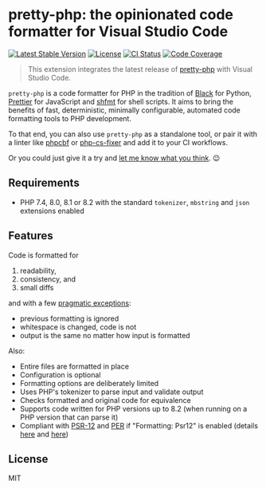# pretty-php: the opinionated code formatter for Visual Studio Code

<p>
  <a href="https://packagist.org/packages/lkrms/pretty-php"><img src="https://poser.pugx.org/lkrms/pretty-php/v" alt="Latest Stable Version" /></a>
  <a href="https://packagist.org/packages/lkrms/pretty-php"><img src="https://poser.pugx.org/lkrms/pretty-php/license" alt="License" /></a>
  <a href="https://github.com/lkrms/pretty-php/actions"><img src="https://github.com/lkrms/pretty-php/actions/workflows/ci.yml/badge.svg" alt="CI Status" /></a>
  <a href="https://codecov.io/gh/lkrms/pretty-php"><img src="https://codecov.io/gh/lkrms/pretty-php/graph/badge.svg?token=W0KVZU718K" alt="Code Coverage" /></a>
</p>

> This extension integrates the latest release of [pretty-php][] with Visual
> Studio Code.

`pretty-php` is a code formatter for PHP in the tradition of [Black][] for
Python, [Prettier][] for JavaScript and [shfmt][] for shell scripts. It aims to
bring the benefits of fast, deterministic, minimally configurable, automated
code formatting tools to PHP development.

To that end, you can also use `pretty-php` as a standalone tool, or pair it with
a linter like [phpcbf][] or [php-cs-fixer][] and add it to your CI workflows.

Or you could just give it a try and [let me know what you think][discuss]. 😉

## Requirements

- PHP 7.4, 8.0, 8.1 or 8.2 with the standard `tokenizer`, `mbstring` and `json`
  extensions enabled

## Features

Code is formatted for

1. readability,
2. consistency, and
3. small diffs

and with a few [pragmatic exceptions][]:

- previous formatting is ignored
- whitespace is changed, code is not
- output is the same no matter how input is formatted

Also:

- Entire files are formatted in place
- Configuration is optional
- Formatting options are deliberately limited
- Uses PHP's tokenizer to parse input and validate output
- Checks formatted and original code for equivalence
- Supports code written for PHP versions up to 8.2 (when running on a PHP
  version that can parse it)
- Compliant with [PSR-12][] and [PER][] if "Formatting: Psr12" is enabled
  (details [here][docs/PSR-12.md] and [here][PSR-12 issue])

## License

MIT


[Black]: https://github.com/psf/black
[discuss]: https://github.com/lkrms/pretty-php/discussions
[PER]: https://www.php-fig.org/per/coding-style/
[php-cs-fixer]: https://github.com/PHP-CS-Fixer/PHP-CS-Fixer
[phpcbf]: https://github.com/squizlabs/PHP_CodeSniffer
[pragmatic exceptions]: https://github.com/lkrms/pretty-php#pragmatism
[Prettier]: https://prettier.io/
[pretty-php]: https://github.com/lkrms/pretty-php
[PSR-12]: https://www.php-fig.org/psr/psr-12/
[PSR-12 issue]: https://github.com/lkrms/pretty-php/issues/4
[docs/PSR-12.md]: https://github.com/lkrms/pretty-php/blob/main/docs/PSR-12.md
[shfmt]: https://github.com/mvdan/sh#shfmt
